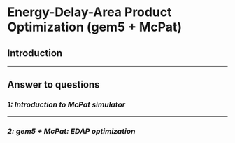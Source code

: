 # Energy-Delay-Area Product Optimization (gem5 + McPat) 

## Introduction


---

## Answer to questions

### _1: Introduction to McPat simulator_



---

### _2: gem5 + McPat: EDAP optimization_
